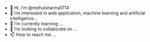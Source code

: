- 👋 Hi, I’m @mehulsharma1714
- 👀 I’m interested in web application, machine learning and artificial intelligence...
- 🌱 I’m currently learning ...
- 💞️ I’m looking to collaborate on ...
- 📫 How to reach me ...

<!---
mehulsharma1714/mehulsharma1714 is a ✨ special ✨ repository because its `README.md` (this file) appears on your GitHub profile.
You can click the Preview link to take a look at your changes.
--->
